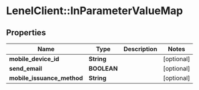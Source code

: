 # LenelClient::InParameterValueMap

## Properties
Name | Type | Description | Notes
------------ | ------------- | ------------- | -------------
**mobile_device_id** | **String** |  | [optional] 
**send_email** | **BOOLEAN** |  | [optional] 
**mobile_issuance_method** | **String** |  | [optional] 


